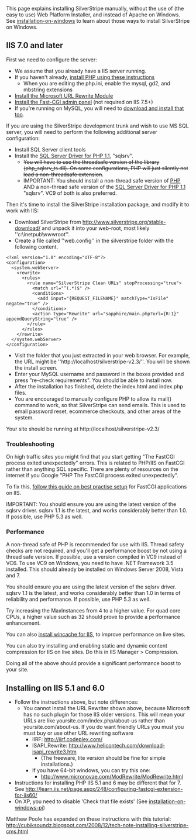 This page explains installing SilverStripe manually, without the use of (the easy to use) Web Platform Installer, and instead of Apache on Windows. See [installation-on-windows](installation-on-windows) to learn about those ways to install SilverStripe on Windows.

## IIS 7.0 and later

First we need to configure the server:

*  We assume that you already have a IIS server running.
*  If you haven't already, [install  PHP using these instructions](http://learn.iis.net/page.aspx/246/using-fastcgi-to-host-php-applications-on-iis-70/) 
    * When you are editing the php.ini, enable the mysql, gd2, and mbstring extensions
*  [Install the Microsoft URL Rewrite Module](http://www.iis.net/expand/URLRewrite)
*  [Install the Fast-CGI admin panel](http://www.iis.net/downloads/default.aspx?tabid=34&g=6&i=1682 ) (not required on IIS 7.5+)
*  If you're running on MySQL, you will need to [download and install that too](http://mysql.com).

If you are using the SilverStripe development trunk and wish to use MS SQL server, you will need to perform the following additional server configuration:

*  Install SQL Server client tools
*  Install the [SQL Server Driver for PHP 1.1](http://www.microsoft.com/downloads/details.aspx?displaylang=en&FamilyID=ccdf728b-1ea0-48a8-a84a-5052214caad9), "sqlsrv".
    * <del>You will have to use the threadsafe version of the library (php_sqlsrv_ts.dll). On some configurations, PHP will just silently not load a non-threadsafe extension</del>.
    * IMPORTANT: You should install a non-thread safe version of [PHP](http://windows.php.net/) AND a non-thread safe version of the [SQL Server Driver for PHP 1.1](http://www.microsoft.com/downloads/details.aspx?displaylang=en&FamilyID=ccdf728b-1ea0-48a8-a84a-5052214caad9) "sqlsrv". VC9 of both is also preferred.

Then it's time to install the SilverStripe installation package, and modify it to work with IIS:

*  Download SilverStripe from http://www.silverstripe.org/stable-download/ and unpack it into your web-root, most likely ''c:\inetpub\wwwroot''.
*  Create a file called ''web.config'' in the silverstripe folder with the following content.
~~~ {xml}
<?xml version="1.0" encoding="UTF-8"?>
<configuration>
  <system.webServer>
    <rewrite>
      <rules>
        <rule name="SilverStripe Clean URLs" stopProcessing="true">
          <match url="^(.*)$" />
          <conditions>
            <add input="{REQUEST_FILENAME}" matchType="IsFile" negate="true" />
          </conditions>
          <action type="Rewrite" url="sapphire/main.php?url={R:1}" appendQueryString="true" />
        </rule>
      </rules>
    </rewrite>
  </system.webServer>
</configuration>
~~~
*  Visit the folder that you just extracted in your web browser.  For example, the URL might be ''http://localhost/silverstripe-v2.3/''.  You will be shown the install screen.
*  Enter your MySQL username and password in the boxes provided and press "re-check requirements".  You should be able to install now.
*  After the installation has finished, delete the index.html and index.php files.
*  You are encouraged to manually configure PHP to allow its mail() command to work, so that SilverStripe can send emails. This is used to email password reset, ecommerce checkouts, and other areas of the system.

Your site should be running at http://localhost/silverstripe-v2.3/



### Troubleshooting

On high traffic sites you might find that you start getting "The FastCGI process exited unexpectedly" errors.  This is related to PHP/IIS on FastCGI rather than anything SQL specific.  There are plenty of resources on the internet if you Google "PHP The FastCGI process exited unexpectedly".

To fix this, [follow this guide on best practise setup](http://learn.iis.net/page.aspx/246/using-fastcgi-to-host-php-applications-on-iis-70/#PHP_Recycling_Behavior) for FastCGI applications on IIS.

IMPORTANT: You should ensure you are using the latest version of the sqlsrv driver. sqlsrv 1.1 is the latest, and works considerably better than 1.0. If possible, use PHP 5.3 as well.

### Performance

A non-thread safe of PHP is recommended for use with IIS. Thread safety checks are not required, and you'll get a performance boost by not using a thread safe version. If possible, use a version compiled in VC9 instead of VC6. To use VC9 on Windows, you need to have .NET Framework 3.5 installed. This should already be installed on Windows Server 2008, Vista and 7.

You should ensure you are using the latest version of the sqlsrv driver. sqlsrv 1.1 is the latest, and works considerably better than 1.0 in terms of reliability and performance. If possible, use PHP 5.3 as well.

Try increasing the MaxInstances from 4 to a higher value. For quad core CPUs, a higher value such as 32 should prove to provide a performance enhancement.

You can also [install wincache for IIS](http://learn.iis.net/page.aspx/678/use-the-windows-cache-extension-for-php/), to improve performance on live sites.

You can also try installing and enabling static and dynamic content compression for IIS on live sites. Do this in IIS Manager > Compression.

Doing all of the above should provide a significant performance boost to your site.

## Installing on IIS 5.1 and 6.0

*  Follow the instructions above, but note differences:
   * You cannot install the URL Rewriter shown above, because Microsoft has no such plugin for those IIS older versions. This will mean your URLs are like yoursite.com/index.php/about-us rather than yoursite.com/about-us. If you do want friendly URLs you must you must buy or use other URL rewriting software 
     * IIRF: http://iirf.codeplex.com/
     * ISAPI_Rewrite: http://www.helicontech.com/download-isapi_rewrite3.htm
       * (The freeware, lite version should be fine for simple installations.)
     * If you have 64-bit windows, you can try this one: 
        * http://www.micronovae.com/ModRewrite/ModRewrite.html
*  Instructions for installing PHP IIS 5.1 and 6 may be different that for 7. See http://learn.iis.net/page.aspx/248/configuring-fastcgi-extension-for-iis60/
*  On XP, you need to disable 'Check that file exists' (See [installation-on-windows-pi](installation-on-windows-pi))

Matthew Poole has expanded on these instructions with this tutorial: http://cubiksoundz.blogspot.com/2008/12/tech-note-installing-silverstripe-cms.html
